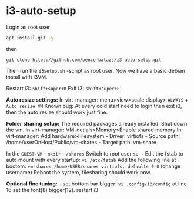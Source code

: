 # i3-auto-setup

Login as root user

```sh
apt install git -y
```
then
```
git clone https://github.com/bence-balazs/i3-auto-setup.git
```

Then run the ```i3setup.sh``` -script as root user.
Now we have a basic debian install with i3VM.

Restart i3: ```shift+super+R```
Exit i3: ```shift+super+E```

**Auto resize settings:**
In virt-manager: menu>view>scale display> ```ALWAYS``` + ```Auto resize VM```
Known bug: At every cold start need to login then exit i3, then the auto resize should work just fine.

**Folder sharing setup:**
The required packages already installed.
Shut down the vm.
In virt-manager: VM-detials>Memory>Enable shared memory
In virt-manager: Add hardware>Filesystem
    - Driver: virtiofs
    - Source path: /home/userOnHost/Public/vm-shares
    - Target path: vm-share

In the ```GUEST-VM```
    - ```mkdir ~/shares```
Switch to root user ```su -```
Edit the fstab to auto mount with every startup: ```vi /etc/fstab```
Add the following line at bootom:
```vm-shares /home/USER/shares virtiofs, defaults 0 0``` (change username)
Reboot the system, filesharing should work now.

**Optional fine tuning:**
    - set bottom bar bigger: ```vi .config/i3/config``` at line 16 set the font(8) bigger(12). restart i3
